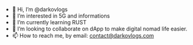 - 👋 Hi, I’m @darkovlogs
- 👀 I’m interested in 5G and informations
- 🌱 I’m currently learning RUST
- 💞️ I’m looking to collaborate on dApp to make digital nomad life easier.
- 📫 How to reach me, by email: contact@darkovlogs.com

<!---
darkovlogs/darkovlogs is a ✨ special ✨ repository because its `README.md` (this file) appears on your GitHub profile.
You can click the Preview link to take a look at your changes.
--->
